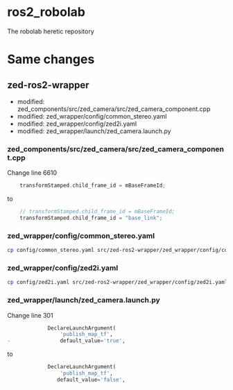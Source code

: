 # ros2_robolab
The robolab heretic repository





# Same changes

## zed-ros2-wrapper
- modified:   zed_components/src/zed_camera/src/zed_camera_component.cpp
- modified:   zed_wrapper/config/common_stereo.yaml
- modified:   zed_wrapper/config/zed2i.yaml
- modified:   zed_wrapper/launch/zed_camera.launch.py

### zed_components/src/zed_camera/src/zed_camera_component.cpp
Change line 6610
```c++
    transformStamped.child_frame_id = mBaseFrameId;
```
to 
```c++
    // transformStamped.child_frame_id = mBaseFrameId;
    transformStamped.child_frame_id = "base_link";
```

### zed_wrapper/config/common_stereo.yaml
```bash
cp config/common_stereo.yaml src/zed-ros2-wrapper/zed_wrapper/config/common_stereo.yaml
```

### zed_wrapper/config/zed2i.yaml
```bash
cp config/zed2i.yaml src/zed-ros2-wrapper/zed_wrapper/config/zed2i.yaml
```
### zed_wrapper/launch/zed_camera.launch.py
Change line 301
```python
             DeclareLaunchArgument(
                 'publish_map_tf',
-                default_value='true',
```
to
```python
             DeclareLaunchArgument(
                 'publish_map_tf',
                default_value='false',
```

